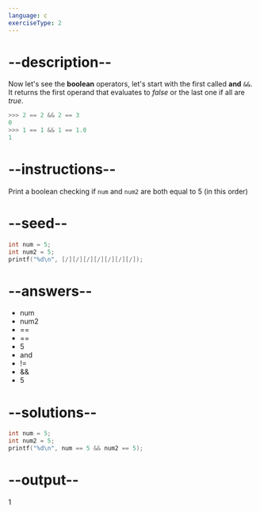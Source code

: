 ```yaml
---
language: c
exerciseType: 2
---
```


# --description--

Now let's see the **boolean** operators, let's start with the first called __and__ `&&`.
It returns the first operand that evaluates to *false* or the last one if all are *true*.
```c
>>> 2 == 2 && 2 == 3
0
>>> 1 == 1 && 1 == 1.0
1
```

# --instructions--

Print a boolean checking if `num` and `num2` are both equal to 5 (in this order)

# --seed--

```c
int num = 5;
int num2 = 5;
printf("%d\n", [/][/][/][/][/][/][/]);
```

# --answers--

- num
- num2
-  == 
-  == 
- 5
-  and 
-  != 
-  && 
- 5

# --solutions--

```c
int num = 5;
int num2 = 5;
printf("%d\n", num == 5 && num2 == 5);
```

# --output--

1
